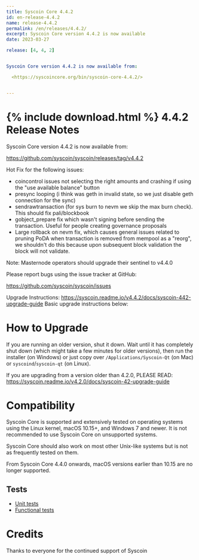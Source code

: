 ```yaml
---
title: Syscoin Core 4.4.2
id: en-release-4.4.2
name: release-4.4.2
permalink: /en/releases/4.4.2/
excerpt: Syscoin Core version 4.4.2 is now available
date: 2023-03-27

release: [4, 4, 2]


Syscoin Core version 4.4.2 is now available from:

  <https://syscoincore.org/bin/syscoin-core-4.4.2/>


---
```

{% include download.html %}
4.4.2 Release Notes
======================

Syscoin Core version 4.4.2 is now available from:

  <https://github.com/syscoin/syscoin/releases/tag/v4.4.2>

Hot Fix for the following issues:

- coincontrol issues not selecting the right amounts and crashing if using the "use available balance" button
- presync looping (i think was geth in invalid state, so we just disable geth connection for the sync)
- sendrawtransaction (for sys burn to nevm we skip the max burn check). This should fix pali/blockbook
- gobject_prepare fix which wasn't signing before sending the transaction. Useful for people creating governance proposals
- Large rollback on nevm fix, which causes general issues related to pruning PoDA when transaction is removed from mempool as a "reorg", we shouldn't do this because upon subsequent block validation the block will not validate.

Note: Masternode operators should upgrade their sentinel to v4.4.0 

Please report bugs using the issue tracker at GitHub:

  <https://github.com/syscoin/syscoin/issues>


Upgrade Instructions: <https://syscoin.readme.io/v4.4.2/docs/syscoin-442-upgrade-guide>
Basic upgrade instructions below:

How to Upgrade
==============

If you are running an older version, shut it down. Wait until it has completely
shut down (which might take a few minutes for older versions), then run the
installer (on Windows) or just copy over `/Applications/Syscoin-Qt` (on Mac)
or `syscoind`/`syscoin-qt` (on Linux).

If you are upgrading from a version older than 4.2.0, PLEASE READ: <https://syscoin.readme.io/v4.2.0/docs/syscoin-42-upgrade-guide>

Compatibility
==============

Syscoin Core is supported and extensively tested on operating systems using
the Linux kernel, macOS 10.15+, and Windows 7 and newer. It is not recommended
to use Syscoin Core on unsupported systems.

Syscoin Core should also work on most other Unix-like systems but is not
as frequently tested on them.

From Syscoin Core 4.4.0 onwards, macOS versions earlier than 10.15 are no
longer supported. 

Tests
-----
- [Unit tests](https://github.com/syscoin/syscoin/tree/master/src/test)
- [Functional tests](https://github.com/syscoin/syscoin/tree/master/test/functional)

Credits
=======

Thanks to everyone for the continued support of Syscoin


